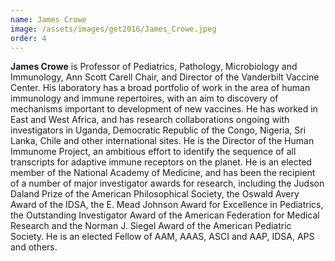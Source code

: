 ```yaml
---
name: James Crowe
image: /assets/images/get2016/James_Crowe.jpeg
order: 4
---
```


**James Crowe** is Professor of Pediatrics, Pathology, Microbiology and Immunology, Ann Scott Carell Chair, and Director of the Vanderbilt Vaccine Center. His laboratory has a broad portfolio of work in the area of human immunology and immune repertoires, with an aim to discovery of mechanisms important to development of new vaccines. He has worked in East and West Africa, and has research collaborations ongoing with investigators in Uganda, Democratic Republic of the Congo, Nigeria, Sri Lanka, Chile and other international sites. He is the Director of the Human Immunome Project, an ambitious effort to identify the sequence of all transcripts for adaptive immune receptors on the planet. He is an elected member of the National Academy of Medicine, and has been the recipient of a number of major investigator awards for research, including the Judson Daland Prize of the American Philosophical Society, the Oswald Avery Award of the IDSA, the E. Mead Johnson Award for Excellence in Pediatrics, the Outstanding Investigator Award of the American Federation for Medical Research and the Norman J. Siegel Award of the American Pediatric Society. He is an elected Fellow of AAM, AAAS, ASCI and AAP, IDSA, APS and others.
